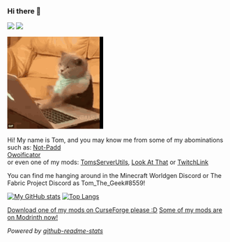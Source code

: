 ### Hi there 👋

![](https://img.shields.io/badge/Status-Alive-blue) ![](https://img.shields.io/badge/Projects-Exist-orange)

![](https://raw.githubusercontent.com/Geek202/Geek202/master/cat-typing-on-computer-gif-4.gif)

Hi! My name is Tom, and you may know me from some of my abominations such as:
[Not-Padd](https://github.com/Geek202/not-padd)<br>
[Owoificator](https://owo.tomthegeek.ml/)<br>
or even one of my mods: [TomsServerUtils](https://github.com/Geek202/TomsServerUtils), [Look At That](https://github.com/Geek202/LookAtThat) or [TwitchLink](https://github.com/Geek202/TwitchLink)

You can find me hanging around in the Minecraft Worldgen Discord or The Fabric Project Discord as Tom_The_Geek#8559!

[![My GitHub stats](https://github-readme-stats.vercel.app/api?username=Geek202&show_icons=true&theme=synthwave)](https://github.com/anuraghazra/github-readme-stats)
[![Top Langs](https://github-readme-stats.vercel.app/api/top-langs/?username=Geek202&theme=synthwave)](https://github.com/anuraghazra/github-readme-stats)

<!--
**Geek202/Geek202** is a ✨ _special_ ✨ repository because its `README.md` (this file) appears on your GitHub profile.
-->
[Download one of my mods on CurseForge please :D](https://www.curseforge.com/members/tom_the_geek/projects)
[Some of my mods are on Modrinth now!](https://modrinth.com/user/DOQgV7Mb)

_Powered by [github-readme-stats](https://github.com/anuraghazra/github-readme-stats)_
